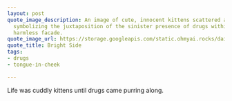 ```yaml
---
layout: post
quote_image_description: An image of cute, innocent kittens scattered among pill bottles,
  symbolizing the juxtaposition of the sinister presence of drugs within a seemingly
  harmless facade.
quote_image_url: https://storage.googleapis.com/static.ohmyai.rocks/daily/2023-10-24.jpg
quote_title: Bright Side
tags:
- drugs
- tongue-in-cheek

---
```


Life was cuddly kittens until drugs came purring along.